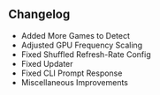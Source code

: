 ## Changelog

- Added More Games to Detect
- Adjusted GPU Frequency Scaling
- Fixed Shuffled Refresh-Rate Config
- Fixed Updater
- Fixed CLI Prompt Response
- Miscellaneous Improvements
